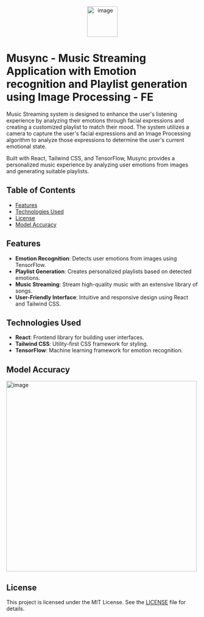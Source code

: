&nbsp;<div align="center">
<img src="https://github.com/riyajath-ahamed/musync/blob/master/src/Asset/logo1.png" alt="image" height="80px">
</div>

# Musync - Music Streaming Application with Emotion recognition and Playlist generation using Image Processing - FE
Music Streaming system is designed to enhance the user's listening experience by analyzing their emotions through facial expressions and creating a customized playlist to match their mood. The system utilizes a camera to capture the user's facial expressions and an Image Processing algorithm to analyze those expressions to determine the user's current emotional state. 

Built with React, Tailwind CSS, and TensorFlow, Musync provides a personalized music experience by analyzing user emotions from images and generating suitable playlists.

## Table of Contents

- [Features](#features)
- [Technologies Used](#technologies-used)
- [License](#license)
- [Model Accuracy](#model-accuracy)

## Features

- **Emotion Recognition**: Detects user emotions from images using TensorFlow.
- **Playlist Generation**: Creates personalized playlists based on detected emotions.
- **Music Streaming**: Stream high-quality music with an extensive library of songs.
- **User-Friendly Interface**: Intuitive and responsive design using React and Tailwind CSS.

## Technologies Used

- **React**: Frontend library for building user interfaces.
- **Tailwind CSS**: Utility-first CSS framework for styling.
- **TensorFlow**: Machine learning framework for emotion recognition.

## Model Accuracy
<img src="https://github.com/riyajath-ahamed/musync/assets/64283797/6021dbe2-601d-438d-8eea-3a709d7d0094" alt="image" width="500px">


## License
This project is licensed under the MIT License. See the [LICENSE]() file for details.
